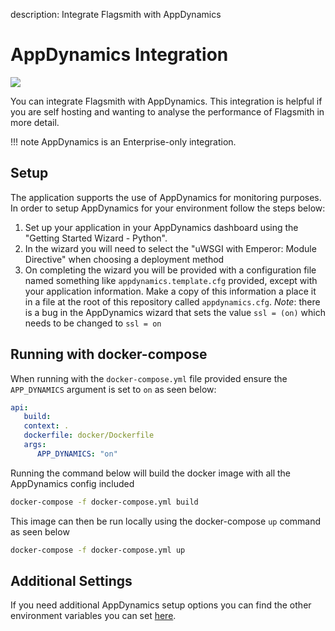 description: Integrate Flagsmith with AppDynamics

# AppDynamics Integration

<img src="/images/integrations/appdynamics/appdynamics-logo.svg"/>

You can integrate Flagsmith with AppDynamics. This integration is helpful if you are self hosting and wanting to analyse the performance of Flagsmith in more detail.

!!! note
    AppDynamics is an Enterprise-only integration.

## Setup

The application supports the use of AppDynamics for monitoring purposes. In order to setup AppDynamics
for your environment follow the steps below:

1. Set up your application in your AppDynamics dashboard using the "Getting Started Wizard - Python". 
2. In the wizard you will need to select the "uWSGI with Emperor: Module Directive" when choosing a 
   deployment method
3. On completing the wizard you will be provided with a configuration file named something like `appdynamics.template.cfg` provided, except with your application  information. Make a copy of this information a place it in a file at the root of this repository called `appdynamics.cfg`. *Note*: there is a bug in the AppDynamics wizard that sets the value `ssl = (on)` which needs to be changed to `ssl = on`

## Running with docker-compose

When running with the `docker-compose.yml` file provided ensure the `APP_DYNAMICS` argument is set 
to `on` as seen below:

```yaml
api:
   build:
   context: .
   dockerfile: docker/Dockerfile
   args:
      APP_DYNAMICS: "on"
```

Running the command below will build the docker image with all the AppDynamics config included

```bash
docker-compose -f docker-compose.yml build
```

This image can then be run locally using the docker-compose `up` command as seen below

```bash
docker-compose -f docker-compose.yml up
```

## Additional Settings

If you need additional AppDynamics setup options you can find the other environment variables you 
can set [here](https://docs.appdynamics.com/display/PRO21/Python+Agent+Settings).
